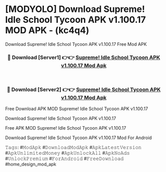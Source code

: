 # [MODYOLO] Download Supreme! Idle School Tycoon APK v1.100.17 MOD APK - (kc4q4)
Download Supreme! Idle School Tycoon APK v1.100.17 Free Mod APK

<div align="center">
<h3>🔴 Download [Server1] 👉👉 <a href="https://apk-comot.site?title=Supreme!_Idle_School_Tycoon_APK_v1.100.17">Supreme! Idle School Tycoon APK v1.100.17 Mod Apk</a></h3><br>

<h3>🔴 Download [Server2] 👉👉 <a href="https://apk-comot.site?title=Supreme!_Idle_School_Tycoon_APK_v1.100.17">Supreme! Idle School Tycoon APK v1.100.17 Mod Apk</a></h3>
</div>


Free Download APK MOD Supreme! Idle School Tycoon APK v1.100.17

Download Supreme! Idle School Tycoon APK v1.100.17 

Free APK MOD Supreme! Idle School Tycoon APK v1.100.17 

Download Supreme! Idle School Tycoon APK v1.100.17 Mod For Android

𝚃𝚊𝚐𝚜: #𝙼𝚘𝚍𝙰𝚙𝚔 #𝙳𝚘𝚠𝚗𝚕𝚘𝚊𝚍𝙼𝚘𝚍𝙰𝚙𝚔 #𝙰𝚙𝚔𝙻𝚊𝚝𝚎𝚜𝚝𝚅𝚎𝚛𝚜𝚒𝚘𝚗 #𝙰𝚙𝚔𝚄𝚗𝚕𝚒𝚖𝚒𝚝𝚎𝚍𝙼𝚘𝚗𝚎𝚢 #𝙰𝚙𝚔𝚄𝚗𝚕𝚘𝚌𝚔𝙰𝚕𝚕 #𝙰𝚙𝚔𝙽𝚘𝙰𝚍𝚜 #𝚄𝚗𝚕𝚘𝚌𝚔𝙿𝚛𝚎𝚖𝚒𝚞𝚖 #𝙵𝚘𝚛𝙰𝚗𝚍𝚛𝚘𝚒𝚍 #𝙵𝚛𝚎𝚎𝙳𝚘𝚠𝚗𝚕𝚘𝚊𝚍 #home_design_mod_apk